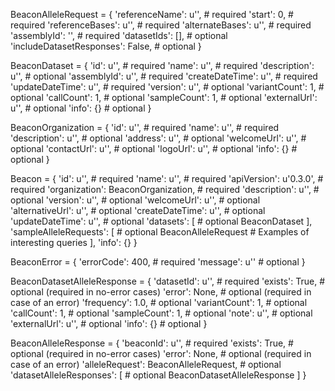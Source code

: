 BeaconAlleleRequest = {
    'referenceName': u'',  # required
    'start': 0,  # required
    'referenceBases': u'',  # required
    'alternateBases': u'',  # required
    'assemblyId': '',  # required
    'datasetIds': [],  # optional
    'includeDatasetResponses': False,  # optional
}

BeaconDataset = {
    'id': u'',  # required
    'name': u'',  # required
    'description': u'',  # optional
    'assemblyId': u'',  # required
    'createDateTime': u'',  # required
    'updateDateTime': u'',  # required
    'version': u'',  # optional
    'variantCount': 1,  # optional
    'callCount': 1,  # optional
    'sampleCount': 1,  # optional
    'externalUrl': u'',  # optional
    'info': {}  # optional
}

BeaconOrganization = {
    'id': u'',  # required
    'name': u'',  # required
    'description': u'',  # optional
    'address': u'',  # optional
    'welcomeUrl': u'',  # optional
    'contactUrl': u'',  # optional
    'logoUrl': u'',  # optional
    'info': {}  # optional
}

Beacon = {
    'id': u'',  # required
    'name': u'',  # required
    'apiVersion': u'0.3.0',  # required
    'organization': BeaconOrganization,  # required
    'description': u'',  # optional
    'version': u'',  # optional
    'welcomeUrl': u'',  # optional
    'alternativeUrl': u'',  # optional
    'createDateTime': u'',  # optional
    'updateDateTime': u'',  # optional
    'datasets': [  # optional
        BeaconDataset
    ],
    'sampleAlleleRequests': [  # optional
        BeaconAlleleRequest  # Examples of interesting queries
    ],
    'info': {}
}

BeaconError = {
    'errorCode': 400,  # required
    'message': u''  # optional
}

BeaconDatasetAlleleResponse = {
    'datasetId': u'',  # required
    'exists': True,  # optional (required in no-error cases)
    'error': None,  # optional (required in case of an error)
    'frequency': 1.0,  # optional
    'variantCount': 1,  # optional
    'callCount': 1,  # optional
    'sampleCount': 1,  # optional
    'note': u'',  # optional
    'externalUrl': u'',  # optional
    'info': {}  # optional
}

BeaconAlleleResponse = {
    'beaconId': u'',  # required
    'exists': True,  # optional (required in no-error cases)
    'error': None,  # optional (required in case of an error)
    'alleleRequest': BeaconAlleleRequest,  # optional
    'datasetAlleleResponses': [  # optional
        BeaconDatasetAlleleResponse
    ]
}
